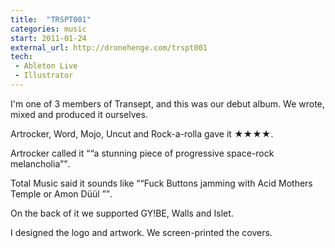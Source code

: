 ```yaml
---
title:  "TRSPT001"
categories: music
start: 2011-01-24
external_url: http://dronehenge.com/trspt001
tech: 
 - Ableton Live
 - Illustrator
---
```

I'm one of 3 members of Transept, and this was our debut album. We wrote, mixed and produced it ourselves. 

Artrocker, Word, Mojo, Uncut and Rock-a-rolla gave it ★★★★. 

Artrocker called it <q>“a stunning piece of progressive space-rock melancholia”</q>.

Total Music said it sounds like <q>“Fuck Buttons jamming with Acid Mothers Temple or Amon Düül ”</q>.

On the back of it we supported GY!BE, Walls and Islet.

I designed the <a data-fancy-content="transept-trspt001">logo and artwork</a>. We screen-printed the covers. 

<div class="fancy-content" id="transept-trspt001">
  <img data-src="/image/transept_trspt001_front.png" alt="" />
  <img data-src="/image/transept_trspt001_back.png" alt="" />
  <img data-src="/image/transept_trspt001_rmx.png" alt="" />
</div>